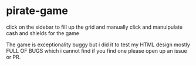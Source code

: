 # pirate-game
click on the sidebar to fill up the grid and manually click and manuipulate cash and shields for the game

The game is exceptionality buggy but i did it to test my HTML design mostly
FULL OF BUGS which i cannot find
if you find one please open up an issue or PR.
